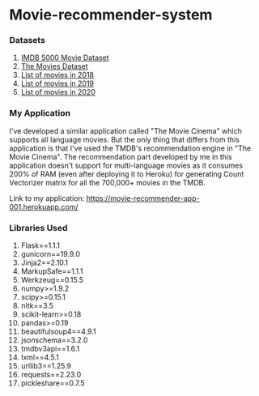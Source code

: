 # Movie-recommender-system
### Datasets 

1. [IMDB 5000 Movie Dataset](https://www.kaggle.com/carolzhangdc/imdb-5000-movie-dataset)
2. [The Movies Dataset](https://www.kaggle.com/rounakbanik/the-movies-dataset)
3. [List of movies in 2018](https://en.wikipedia.org/wiki/List_of_American_films_of_2018)
4. [List of movies in 2019](https://en.wikipedia.org/wiki/List_of_American_films_of_2019)
5. [List of movies in 2020](https://en.wikipedia.org/wiki/List_of_American_films_of_2020)

### My Application

I've developed a similar application called "The Movie Cinema" which supports all language movies. But the only thing that differs from this application is that I've used the TMDB's recommendation engine in "The Movie Cinema". The recommendation part developed by me in this application doesn't support for multi-language movies as it consumes 200% of RAM (even after deploying it to Heroku) for generating Count Vectorizer matrix for all the 700,000+ movies in the TMDB. 

Link to my application: https://movie-recommender-app-001.herokuapp.com/

### Libraries Used
1. Flask==1.1.1
2. gunicorn==19.9.0
3. Jinja2==2.10.1
4. MarkupSafe==1.1.1
5. Werkzeug==0.15.5
6. numpy>=1.9.2
7. scipy>=0.15.1
8. nltk==3.5
9. scikit-learn>=0.18
10. pandas>=0.19
11. beautifulsoup4==4.9.1
12. jsonschema==3.2.0
13. tmdbv3api==1.6.1
14. lxml==4.5.1
15. urllib3==1.25.9
16. requests==2.23.0
17. pickleshare==0.7.5
